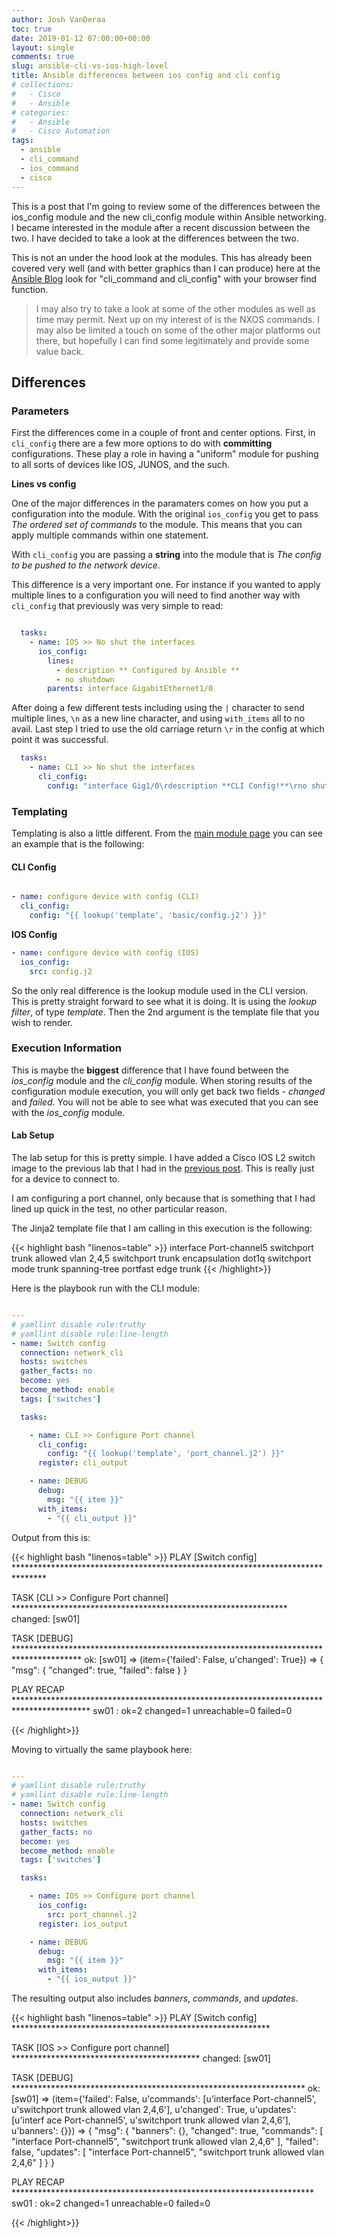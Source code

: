 ```yaml
---
author: Josh VanDeraa
toc: true
date: 2019-01-12 07:00:00+00:00
layout: single
comments: true
slug: ansible-cli-vs-ios-high-level
title: Ansible differences between ios config and cli config
# collections:
#   - Cisco
#   - Ansible
# categories:
#   - Ansible
#   - Cisco Automation
tags:
  - ansible
  - cli_command
  - ios_command
  - cisco
---
```


This is a post that I'm going to review some of the differences between the ios_config module and
the new cli_config module within Ansible networking. I became interested in the module after a
recent discussion between the two. I have decided to take a look at the differences between the two.

This is not an under the hood look at the modules. This has already been covered very well (and
with better graphics than I can produce) here at the
[Ansible Blog](https://www.ansible.com/blog/red-hat-ansible-network-automation-updates) look for
"cli_command and cli_config" with your browser find function.

> I may also try to take a look at some of the other modules as well as time may permit. Next up on
> my interest of is the NXOS commands. I may also be limited a touch on some of the other major
> platforms out there, but hopefully I can find some legitimately and provide some value back.


## Differences

### Parameters

First the differences come in a couple of front and center options. First, in `cli_config` there are
a few more options to do with **committing** configurations. These play a role in having a "uniform"
module for pushing to all sorts of devices like IOS, JUNOS, and the such.

**Lines vs config**

One of the major differences in the paramaters comes on how you put a configuration into the module.
With the original `ios_config` you get to pass _The ordered set of commands_ to the module. This
means that you can apply multiple commands within one statement.

With `cli_config` you are passing a **string** into the module that is
_The config to be pushed to the network device_. 

This difference is a very important one. For instance if you wanted to apply multiple lines to a
configuration you will need to find another way with `cli_config` that previously was very simple to
read:

```yaml

  tasks:
    - name: IOS >> No shut the interfaces
      ios_config:
        lines:
          - description ** Configured by Ansible **
          - no shutdown
        parents: interface GigabitEthernet1/0

```

After doing a few different tests including using the `|` character to send multiple lines, `\n` as
a new line character, and using `with_items` all to no avail. Last step I tried to use the old
carriage return `\r` in the config at which point it was successful.

```yaml
  tasks:
    - name: CLI >> No shut the interfaces
      cli_config:
        config: "interface Gig1/0\rdescription **CLI Config!**\rno shutdown"
```


### Templating

Templating is also a little different. From the
[main module page](https://docs.ansible.com/ansible/latest/modules/cli_config_module.html) you can
see an example that is the following:

#### CLI Config

```yaml

- name: configure device with config (CLI)
  cli_config:
    config: "{{ lookup('template', 'basic/config.j2') }}"

```

**IOS Config**
```yaml
- name: configure device with config (IOS)
  ios_config:
    src: config.j2
```

So the only real difference is the lookup module used in the CLI version. This is pretty straight
forward to see what it is doing. It is using the _lookup filter_, of type _template_. Then the 2nd
argument is the template file that you wish to render.

### Execution Information

This is maybe the **biggest** difference that I have found between the _ios_config_ module and the
_cli_config_ module. When storing results of the configuration module execution, you will only get
back two fields - _changed_ and _failed_. You will not be able to see what was executed that you can
see with the _ios_config_ module.

#### Lab Setup

The lab setup for this is pretty simple. I have added a Cisco IOS L2 switch image to the previous
lab that I had in the [previous post](https://josh-v.com/blog/2019/01/05/ansible-output-work.html).
This is really just for a device to connect to.

I am configuring a port channel, only because that is something that I had lined up quick in the
test, no other particular reason.

The Jinja2 template file that I am calling in this execution is the following:

{{< highlight bash "linenos=table" >}}
interface Port-channel5
 switchport trunk allowed vlan 2,4,5
 switchport trunk encapsulation dot1q
 switchport mode trunk
 spanning-tree portfast edge trunk
{{< /highlight>}}

Here is the playbook run with the CLI module:

```yaml

---
# yamllint disable rule:truthy
# yamllint disable rule:line-length
- name: Switch config
  connection: network_cli
  hosts: switches
  gather_facts: no
  become: yes
  become_method: enable
  tags: ['switches']

  tasks:

    - name: CLI >> Configure Port channel
      cli_config:
        config: "{{ lookup('template', 'port_channel.j2') }}"
      register: cli_output

    - name: DEBUG
      debug:
        msg: "{{ item }}"
      with_items:
        - "{{ cli_output }}"

```

Output from this is:

{{< highlight bash "linenos=table" >}}
PLAY [Switch config] *******************************************************************************

TASK [CLI >> Configure Port channel] ***************************************************************
changed: [sw01]

TASK [DEBUG] ***************************************************************************************
ok: [sw01] => (item={'failed': False, u'changed': True}) => {
    "msg": {
        "changed": true,
        "failed": false
    }
}

PLAY RECAP *****************************************************************************************
sw01                       : ok=2    changed=1    unreachable=0    failed=0

{{< /highlight>}}

Moving to virtually the same playbook here:

```yaml

---
# yamllint disable rule:truthy
# yamllint disable rule:line-length
- name: Switch config
  connection: network_cli
  hosts: switches
  gather_facts: no
  become: yes
  become_method: enable
  tags: ['switches']

  tasks:

    - name: IOS >> Configure port channel
      ios_config:
        src: port_channel.j2
      register: ios_output

    - name: DEBUG
      debug:
        msg: "{{ item }}"
      with_items:
        - "{{ ios_output }}"


```

The resulting output also includes _banners_, _commands_, and _updates_.

{{< highlight bash "linenos=table" >}}
PLAY [Switch config] ***********************************************************

TASK [IOS >> Configure port channel] *******************************************
changed: [sw01]

TASK [DEBUG] *******************************************************************
ok: [sw01] => (item={'failed': False, u'commands': [u'interface Port-channel5',
u'switchport trunk allowed vlan 2,4,6'], u'changed': True, u'updates': [u'interf
ace Port-channel5', u'switchport trunk allowed vlan 2,4,6'], u'banners': {}}) =>
{
    "msg": {
        "banners": {},
        "changed": true,
        "commands": [
            "interface Port-channel5",
            "switchport trunk allowed vlan 2,4,6"
        ],
        "failed": false,
        "updates": [
            "interface Port-channel5",
            "switchport trunk allowed vlan 2,4,6"
        ]
    }
}

PLAY RECAP *********************************************************************
sw01                       : ok=2    changed=1    unreachable=0    failed=0

{{< /highlight>}}

